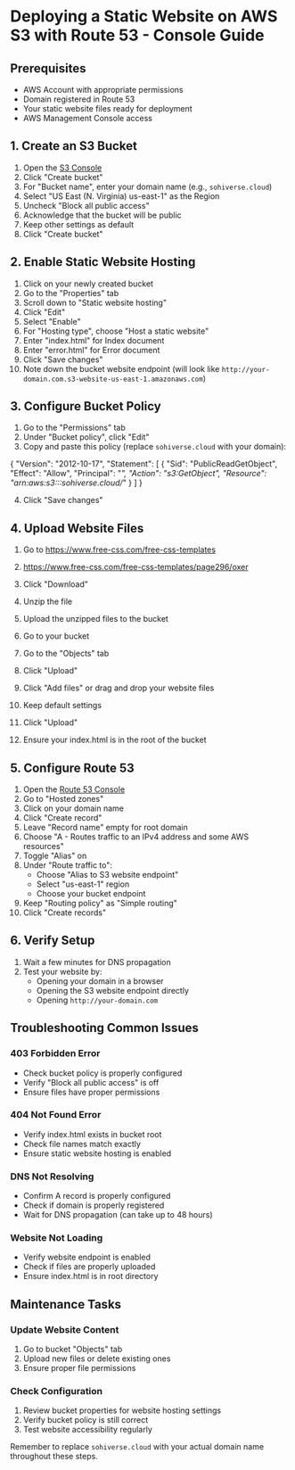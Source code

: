 # Deploying a Static Website on AWS S3 with Route 53 - Console Guide

## Prerequisites
- AWS Account with appropriate permissions
- Domain registered in Route 53
- Your static website files ready for deployment
- AWS Management Console access

## 1. Create an S3 Bucket

1. Open the [S3 Console](https://s3.console.aws.amazon.com)
2. Click "Create bucket"
3. For "Bucket name", enter your domain name (e.g., `sohiverse.cloud`)
4. Select "US East (N. Virginia) us-east-1" as the Region
5. Uncheck "Block all public access"
6. Acknowledge that the bucket will be public
7. Keep other settings as default
8. Click "Create bucket"

## 2. Enable Static Website Hosting

1. Click on your newly created bucket
2. Go to the "Properties" tab
3. Scroll down to "Static website hosting"
4. Click "Edit"
5. Select "Enable"
6. For "Hosting type", choose "Host a static website"
7. Enter "index.html" for Index document
8. Enter "error.html" for Error document
9. Click "Save changes"
10. Note down the bucket website endpoint (will look like `http://your-domain.com.s3-website-us-east-1.amazonaws.com`)

## 3. Configure Bucket Policy

1. Go to the "Permissions" tab
2. Under "Bucket policy", click "Edit"
3. Copy and paste this policy (replace `sohiverse.cloud` with your domain):

{
    "Version": "2012-10-17",
    "Statement": [
        {
            "Sid": "PublicReadGetObject",
            "Effect": "Allow",
            "Principal": "*",
            "Action": "s3:GetObject",
            "Resource": "arn:aws:s3:::sohiverse.cloud/*"
        }
    ]
}

4. Click "Save changes"

## 4. Upload Website Files

1. Go to https://www.free-css.com/free-css-templates
2. https://www.free-css.com/free-css-templates/page296/oxer
3. Click "Download"
4. Unzip the file
5. Upload the unzipped files to the bucket

1. Go to your bucket
2. Go to the "Objects" tab
3. Click "Upload"
4. Click "Add files" or drag and drop your website files
5. Keep default settings
6. Click "Upload"
7. Ensure your index.html is in the root of the bucket

## 5. Configure Route 53

1. Open the [Route 53 Console](https://console.aws.amazon.com/route53)
2. Go to "Hosted zones"
3. Click on your domain name
4. Click "Create record"
5. Leave "Record name" empty for root domain
6. Choose "A - Routes traffic to an IPv4 address and some AWS resources"
7. Toggle "Alias" on
8. Under "Route traffic to":
   - Choose "Alias to S3 website endpoint"
   - Select "us-east-1" region
   - Choose your bucket endpoint
9. Keep "Routing policy" as "Simple routing"
10. Click "Create records"

## 6. Verify Setup

1. Wait a few minutes for DNS propagation
2. Test your website by:
   - Opening your domain in a browser
   - Opening the S3 website endpoint directly
   - Opening `http://your-domain.com`

## Troubleshooting Common Issues

### 403 Forbidden Error
- Check bucket policy is properly configured
- Verify "Block all public access" is off
- Ensure files have proper permissions

### 404 Not Found Error
- Verify index.html exists in bucket root
- Check file names match exactly
- Ensure static website hosting is enabled

### DNS Not Resolving
- Confirm A record is properly configured
- Check if domain is properly registered
- Wait for DNS propagation (can take up to 48 hours)

### Website Not Loading
- Verify website endpoint is enabled
- Check if files are properly uploaded
- Ensure index.html is in root directory

## Maintenance Tasks

### Update Website Content
1. Go to bucket "Objects" tab
2. Upload new files or delete existing ones
3. Ensure proper file permissions

### Check Configuration
1. Review bucket properties for website hosting settings
2. Verify bucket policy is still correct
3. Test website accessibility regularly

Remember to replace `sohiverse.cloud` with your actual domain name throughout these steps.